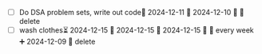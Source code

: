 - [ ] Do DSA problem sets, write out code📅 2024-12-11 🛫 2024-12-10 🔼 🏁 delete 
- [ ] wash clothes⏳ 2024-12-15 📅 2024-12-15 🛫 2024-12-15 🔽 🔁 every week ➕ 2024-12-09 🏁 delete 